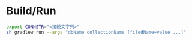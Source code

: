 # Build/Run
```sh
export CONNSTR="<接続文字列>"
sh gradlew run --args "dbName collectionName [filedName=value ...]"
```

